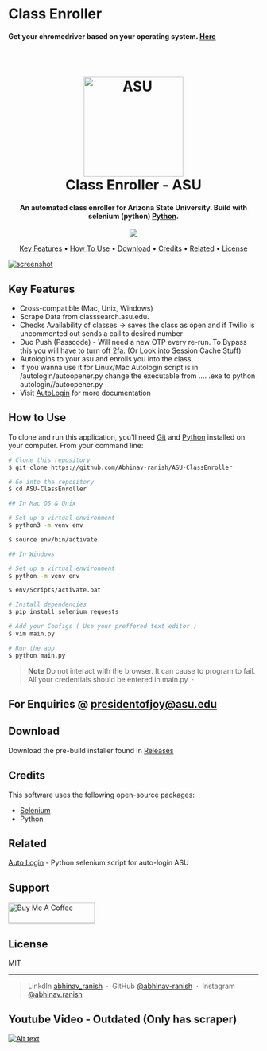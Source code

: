 # Class Enroller

#### Get your chromedriver based on your operating system. [Here](https://googlechromelabs.github.io/chrome-for-testing) </a>


<h1 align="center">
  <br>
  <a href="https://github.com/Abhinav-ranish/ASU-Selenium-ClassEnroller"><img src="https://raw.githubusercontent.com/Abhinav-ranish/ASU-Autologin/main/asu.ico" alt="ASU" width="200"></a>
  <br>
  Class Enroller - ASU
  <br>
</h1>

<h4 align="center">An automated class enroller for Arizona State University. Build with selenium (python) <a href="https://www.python.org/" target="_blank">Python</a>.</h4>

<p align="center">
  <a href="https://www.paypal.me/aranish911">
    <img src="https://img.shields.io/badge/$-donate-ff69b4.svg?maxAge=2592000&amp;style=flat">
  </a>
</p>

<p align="center">
  <a href="#key-features">Key Features</a> •
  <a href="#how-to-use">How To Use</a> •
  <a href="#download">Download</a> •
  <a href="#credits">Credits</a> •
  <a href="#related">Related</a> •
  <a href="#license">License</a>
</p>

[![screenshot](https://img.youtube.com/vi/SxLpP7ES3-o/0.jpg)](https://youtu.be/SxLpP7ES3-o)

## Key Features
* Cross-compatible (Mac, Unix, Windows)
* Scrape Data from classsearch.asu.edu.
* Checks Availability of classes -> saves the class as open and if Twilio is uncommented out sends a call to desired number
* Duo Push (Passcode) - Will need a new OTP every re-run. To Bypass this you will have to turn off 2fa. (Or Look into Session Cache Stuff)
* Autologins to your asu and enrolls you into the class.
* If you wanna use it for Linux/Mac Autologin script is in /autologin/autoopener.py change the executable from .... .exe to python autologin//autoopener.py
* Visit [AutoLogin](https://github.com/Abhinav-ranish/ASU-Autologin) for more documentation

## How to Use
To clone and run this application, you'll need [Git](https://git-scm.com) and [Python](https://www.python.org/) installed on your computer. From your command line:

```bash
# Clone this repository
$ git clone https://github.com/Abhinav-ranish/ASU-ClassEnroller

# Go into the repository
$ cd ASU-ClassEnroller

## In Mac OS & Unix

# Set up a virtual environment
$ python3 -m venv env

$ source env/bin/activate

## In Windows

# Set up a virtual environment
$ python -m venv env

$ env/Scripts/activate.bat

# Install dependencies
$ pip install selenium requests

# Add your Configs ( Use your preffered text editor )
$ vim main.py 

# Run the app
$ python main.py
```

> **Note**
> Do not interact with the browser. It can cause to program to fail.
> All your credentials should be entered in main.py  &nbsp;&middot;&nbsp;


## For Enquiries @ presidentofjoy@asu.edu 

## Download

Download the pre-build installer found in [Releases](https://github.com/Abhinav-ranish/Selenium-ClassEnroller/releases)


## Credits

This software uses the following open-source packages:

- [Selenium](https://www.selenium.dev/documentation/)
- [Python](https://www.python.org/downloads/)

## Related

[Auto Login](https://github.com/Abhinav-ranish/ASU-Autologin) - Python selenium script for auto-login ASU

## Support

<a href="https://paypal.me/aranish911" target="_blank"><img src="https://www.buymeacoffee.com/assets/img/custom_images/purple_img.png" alt="Buy Me A Coffee" style="height: 41px !important;width: 174px !important;box-shadow: 0px 3px 2px 0px rgba(190, 190, 190, 0.5) !important;-webkit-box-shadow: 0px 3px 2px 0px rgba(190, 190, 190, 0.5) !important;" ></a>


## License

MIT

---

> LinkdIn [abhinav_ranish](https://www.linkedin.com/in/abhinavranish/) &nbsp;&middot;&nbsp;
> GitHub [@abhinav-ranish](https://github.com/abhinav-ranish) &nbsp;&middot;&nbsp;
> Instagram [@abhinav.ranish](https://instagram.com/abhinav.ranish)



## Youtube Video - Outdated (Only has scraper)
[![Alt text](https://img.youtube.com/vi/Rb7f3m1Acos/0.jpg)](https://youtu.be/Rb7f3m1Acos)
